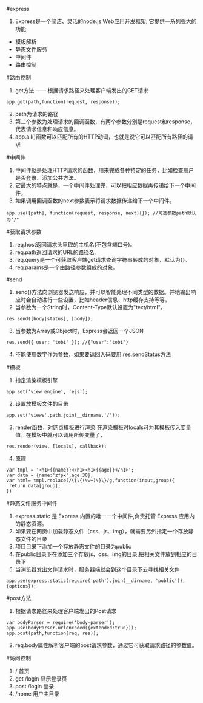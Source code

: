 #express
1. Express是一个简洁、灵活的node.js Web应用开发框架, 它提供一系列强大的功能
* 模板解析
* 静态文件服务
* 中间件
* 路由控制

#路由控制
1. get方法 —— 根据请求路径来处理客户端发出的GET请求
```
app.get(path,function(request, response));

```
2. path为请求的路径
3. 第二个参数为处理请求的回调函数，有两个参数分别是request和response，代表请求信息和响应信息。
4. app.all()函数可以匹配所有的HTTP动词，也就是说它可以匹配所有路径的请求

#中间件
1. 中间件就是处理HTTP请求的函数，用来完成各种特定的任务，比如检查用户是否登录、添加公共方法。
2. 它最大的特点就是，一个中间件处理完，可以把相应数据再传递给下一个中间件。
3. 如果调用回调函数的next参数表示将请求数据传递给下一个中间件。
```
app.use([path], function(request, response, next){}); //可选参数path默认为"/"
```

#获取请求参数
1. req.host返回请求头里取的主机名(不包含端口号)。
2. req.path返回请求的URL的路径名。
3. req.query是一个可获取客户端get请求查询字符串转成的对象，默认为{}。
4. req.params是一个由路径参数组成的对象。

#send
1. send()方法向浏览器发送响应，并可以智能处理不同类型的数据。并地输出响应时会自动进行一些设置，比如header信息、http缓存支持等等。
2. 当参数为一个String时，Content-Type默认设置为"text/html"。
```
res.send([body|status], [body]);
```
3. 当参数为Array或Object时，Express会返回一个JSON
```
res.send({ user: 'tobi' }); //{"user":"tobi"}
```
4. 不能使用数字作为参数，如果要返回入码要用 res.sendStatus方法

#模板
1. 指定渲染模板引擎
```
app.set('view engine', 'ejs');
```
2. 设置放模板文件的目录
```
app.set('views',path.join(__dirname,'/'));
```
3. render函数，对网页模板进行渲染 在渲染模板时locals可为其模板传入变量值，在模板中就可以调用所传变量了，
```
res.render(view, [locals], callback);
```

4. 原理
```
var tmpl = '<h1>{{name}}</h1><h1>{{age}}</h1>';
var data = {name:'zfpx',age:30};
var html= tmpl.replace(/\{\{(\w+)\}\}/g,function(input,group){
 return data[group];
})
```

#静态文件服务中间件
1. express.static 是 Express 内置的唯一一个中间件,负责托管 Express 应用内的静态资源。
2. 如果要在网页中加载静态文件（css、js、img），就需要另外指定一个存放静态文件的目录
3. 项目目录下添加一个存放静态文件的目录为public
4. 在public目录下在添加三个存放js、css、img的目录,把相关文件放到相应的目录下
5. 当浏览器发出文件请求时，服务器端就会到这个目录下去寻找相关文件
```
app.use(express.static(require('path').join(__dirname, 'public')),{options});
```

#post方法
1. 根据请求路径来处理客户端发出的Post请求
```
var bodyParser = require('body-parser');
app.use(bodyParser.urlencoded({extended:true}));
app.post(path,function(req, res));
```
2. req.body属性解析客户端的post请求参数，通过它可获取请求路径的参数值。

#访问控制
1. / 首页
2. get /login 显示登录页
3. post /login 登录
4. /home 用户主目录



